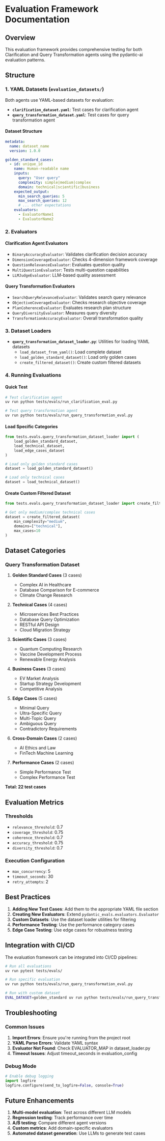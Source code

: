 # Evaluation Framework Documentation

## Overview

This evaluation framework provides comprehensive testing for both Clarification and Query Transformation agents using the pydantic-ai evaluation patterns.

## Structure

### 1. YAML Datasets (`evaluation_datasets/`)

Both agents use YAML-based datasets for evaluation:

- **`clarification_dataset.yaml`**: Test cases for clarification agent
- **`query_transformation_dataset.yaml`**: Test cases for query transformation agent

#### Dataset Structure

```yaml
metadata:
  name: dataset_name
  version: 1.0.0

golden_standard_cases:
  - id: unique_id
    name: Human-readable name
    inputs:
      query: "User query"
      complexity: simple|medium|complex
      domain: technical|scientific|business
    expected_output:
      min_search_queries: 5
      max_search_queries: 12
      # ... other expectations
    evaluators:
      - EvaluatorName1
      - EvaluatorName2
```

### 2. Evaluators

#### Clarification Agent Evaluators
- `BinaryAccuracyEvaluator`: Validates clarification decision accuracy
- `DimensionCoverageEvaluator`: Checks 4-dimension framework coverage
- `QuestionRelevanceEvaluator`: Evaluates question quality
- `MultiQuestionEvaluator`: Tests multi-question capabilities
- `LLMJudgeEvaluator`: LLM-based quality assessment

#### Query Transformation Evaluators
- `SearchQueryRelevanceEvaluator`: Validates search query relevance
- `ObjectiveCoverageEvaluator`: Checks research objective coverage
- `PlanCoherenceEvaluator`: Evaluates research plan structure
- `QueryDiversityEvaluator`: Measures query diversity
- `TransformationAccuracyEvaluator`: Overall transformation quality

### 3. Dataset Loaders

- **`query_transformation_dataset_loader.py`**: Utilities for loading YAML datasets
  - `load_dataset_from_yaml()`: Load complete dataset
  - `load_golden_standard_dataset()`: Load only golden cases
  - `create_filtered_dataset()`: Create custom filtered datasets

### 4. Running Evaluations

#### Quick Test
```bash
# Test clarification agent
uv run python tests/evals/run_clarification_eval.py

# Test query transformation agent
uv run python tests/evals/run_query_transformation_eval.py
```

#### Load Specific Categories
```python
from tests.evals.query_transformation_dataset_loader import (
    load_golden_standard_dataset,
    load_technical_dataset,
    load_edge_cases_dataset
)

# Load only golden standard cases
dataset = load_golden_standard_dataset()

# Load only technical cases
dataset = load_technical_dataset()
```

#### Create Custom Filtered Dataset
```python
from tests.evals.query_transformation_dataset_loader import create_filtered_dataset

# Get only medium/complex technical cases
dataset = create_filtered_dataset(
    min_complexity="medium",
    domains=["technical"],
    max_cases=10
)
```

## Dataset Categories

### Query Transformation Dataset

1. **Golden Standard Cases** (3 cases)
   - Complex AI in Healthcare
   - Database Comparison for E-commerce
   - Climate Change Research

2. **Technical Cases** (4 cases)
   - Microservices Best Practices
   - Database Query Optimization
   - RESTful API Design
   - Cloud Migration Strategy

3. **Scientific Cases** (3 cases)
   - Quantum Computing Research
   - Vaccine Development Process
   - Renewable Energy Analysis

4. **Business Cases** (3 cases)
   - EV Market Analysis
   - Startup Strategy Development
   - Competitive Analysis

5. **Edge Cases** (5 cases)
   - Minimal Query
   - Ultra-Specific Query
   - Multi-Topic Query
   - Ambiguous Query
   - Contradictory Requirements

6. **Cross-Domain Cases** (2 cases)
   - AI Ethics and Law
   - FinTech Machine Learning

7. **Performance Cases** (2 cases)
   - Simple Performance Test
   - Complex Performance Test

**Total: 22 test cases**

## Evaluation Metrics

### Thresholds
- `relevance_threshold`: 0.7
- `coverage_threshold`: 0.75
- `coherence_threshold`: 0.7
- `accuracy_threshold`: 0.75
- `diversity_threshold`: 0.7

### Execution Configuration
- `max_concurrency`: 5
- `timeout_seconds`: 30
- `retry_attempts`: 2

## Best Practices

1. **Adding New Test Cases**: Add them to the appropriate YAML file section
2. **Creating New Evaluators**: Extend `pydantic_evals.evaluators.Evaluator`
3. **Custom Datasets**: Use the dataset loader utilities for filtering
4. **Performance Testing**: Use the performance category cases
5. **Edge Case Testing**: Use edge cases for robustness testing

## Integration with CI/CD

The evaluation framework can be integrated into CI/CD pipelines:

```bash
# Run all evaluations
uv run pytest tests/evals/

# Run specific evaluation
uv run python tests/evals/run_query_transformation_eval.py

# Run with custom dataset
EVAL_DATASET=golden_standard uv run python tests/evals/run_query_transformation_eval.py
```

## Troubleshooting

### Common Issues

1. **Import Errors**: Ensure you're running from the project root
2. **YAML Parse Errors**: Validate YAML syntax
3. **Evaluator Not Found**: Check EVALUATOR_MAP in dataset_loader.py
4. **Timeout Issues**: Adjust timeout_seconds in evaluation_config

### Debug Mode

```python
# Enable debug logging
import logfire
logfire.configure(send_to_logfire=False, console=True)
```

## Future Enhancements

1. **Multi-model evaluation**: Test across different LLM models
2. **Regression testing**: Track performance over time
3. **A/B testing**: Compare different agent versions
4. **Custom metrics**: Add domain-specific evaluators
5. **Automated dataset generation**: Use LLMs to generate test cases
